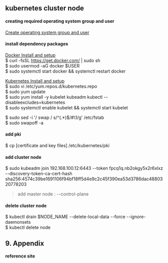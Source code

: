 ## kubernetes cluster node 

#### creating required operating system group and user
[Create operating system group and user](../../system/management.account.n.group.md)

#### install dependency packages
[Docker Install and setup](../docker/install.n.setup.md)  
$ curl -fsSL https://get.docker.com/ | sudo sh  
$ sudo usermod -aG docker $USER  
$ sudo systemctl start docker && systemctl restart docker  

[Kubernetes Install and setup](./install.n.setup.md)  
$ sudo vi /etc/yum.repos.d/kubernetes.repo  
$ sudo yum update  
$ sudo yum install -y kubelet kubeadm kubectl --disableexcludes=kubernetes  
$ sudo systemctl enable kubelet && systemctl start kubelet  

$ sudo sed -i '/ swap / s/^\(.*\)$/#\1/g' /etc/fstab  
$ sudo swapoff -a  

#### add pki
$ cp [certificate and key files] /etc/kubernetes/pki  

#### add cluster node
$ sudo kubeadm join 192.168.100.12:6443 --token fpcq1q.nb2okgy5x2r6xlxz --discovery-token-ca-cert-hash sha256:4574c39be1691106f94bf18ff5d4e9c2c45f390ea53d3786dac4880320778203  
> add master node : --control-plane  

#### delete cluster node
$ kubectl drain $NODE_NAME --delete-local-data --force --ignore-daemonsets  
$ kubectl delete node <node name>  

## 9. Appendix

#### reference site




